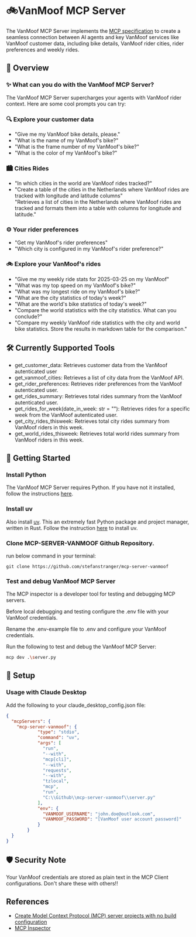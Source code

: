 # 🚲VanMoof MCP Server

The VanMoof MCP Server implements the [MCP specification](https://modelcontextprotocol.io) to create a seamless connection between AI agents and key VanMoof services like VanMoof customer data, including bike details, VanMoof rider cities, rider preferences and weekly rides.

## 🎯 Overview

### ✨ What can you do with the VanMoof MCP Server?

The VanMoof MCP Server supercharges your agents with VanMoof rider context. Here are some cool prompts you can try:

### 🔍 Explore your customer data

- "Give me my VanMoof bike details, please."
- "What is the name of my VanMoof's bike?"
- "What is the frame number of my VanMoof's bike?"
- "What is the color of my VanMoof's bike?"

### 🏙️ Cities Rides

- "In which cities in the world are VanMoof rides tracked?"
- "Create a table of the cities in the Netherlands where VanMoof rides are tracked with longitude and latitude columns"  
  "Retrieves a list of cities in the Netherlands where VanMoof rides are tracked and formats them into a table with columns for longitude and latitude."

### ⚙️ Your rider preferences

- "Get my VanMoof's rider preferences"
- "Which city is configured in my VanMoof's rider preference?"

### 🚲 Explore your VanMoof's rides

- "Give me my weekly ride stats for 2025-03-25 on my VanMoof"
- "What was my top speed on my VanMoof's bike?"
- "What was my longest ride on my VanMoof's bike?"
- "What are the city statistics of today's week?"
- "What are the world's bike statistics of today's week?"
- "Compare the world statistics with the city statistics. What can you conclude?"
- "Compare my weekly VanMoof ride statistics with the city and world bike statistics. Store the results in markdown table for the comparison."

## 🛠️ Currently Supported Tools

- get_customer_data: Retrieves customer data from the VanMoof autenticated user
- get_vanmoof_cities: Retrieves a list of city data from the VanMoof API.
- get_rider_preferences: Retrieves rider preferences from the VanMoof autenticated user.
- get_rides_summary: Retrieves total rides summary from the VanMoof autenticated user.
- get_rides_for_week(date_in_week: str = ""): Retrieves rides for a specific week from the VanMoof autenticated user.
- get_city_rides_thisweek: Retrieves total city rides summary from VanMoof riders in this week.
- get_world_rides_thisweek: Retrieves total world rides summary from VanMoof riders in this week.


## 🔌 Getting Started

### Install Python

The VanMoof MCP Server requires Python. If you have not it installed, follow the instructions [here](https://wiki.python.org/moin/BeginnersGuide/Download).

### Install uv 
Also install [uv](https://docs.astral.sh/uv/). This an extremely fast Python package and project manager, written in Rust. Follow the instruction [here](https://docs.astral.sh/uv/#installation) to install uv.

### Clone MCP-SERVER-VANMOOF Github Repository.

run below command in your terminal:

```pwsh
git clone https://github.com/stefanstranger/mcp-server-vanmoof
```

### Test and debug VanMoof MCP Server

The MCP inspector is a developer tool for testing and debugging MCP servers.

Before local debugging and testing configure the .env file with your VanMoof credentials.

Rename the .env-example file to .env and configure your VanMoof credentials.

Run the following to test and debug the VanMoof MCP Server:

```bash
mcp dev .\server.py
```
## 🔧 Setup

### Usage with Claude Desktop

Add the following to your claude_desktop_config.json file:
```json
{
  "mcpServers": {
    "mcp-server-vanmoof": {
            "type": "stdio",
            "command": "uv",
            "args": [
              "run",
              "--with",
              "mcp[cli]",
              "--with",
              "requests",
              "--with",
              "tzlocal",
              "mcp",
              "run",
              "C:\\Github\\mcp-server-vanmoof\\server.py"
            ],
            "env": {
              "VANMOOF_USERNAME": "john.doe@outlook.com",
              "VANMOOF_PASSWORD": "[VanMoof user account password]"
            }
        }
  }
}
```

## 🛡️ Security Note

Your VanMoof credentials are stored as plain text in the MCP Client configurations. Don't share these with others!!

## References
- [Create Model Context Protocol (MCP) server projects with no build configuration](https://github.com/modelcontextprotocol/create-python-server)
- [MCP Inspector](https://github.com/modelcontextprotocol/inspector)